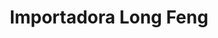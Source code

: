 ---
title: "Importadora Long Feng"
url: /concepcion/importadora-long-feng/
shop: menaje del hogar
---